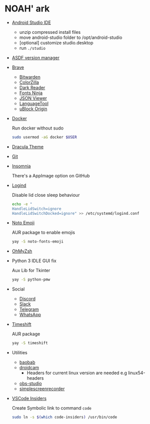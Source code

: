 # NOAH' ark

- [Android Studio IDE](https://developer.android.com/studio/)

  - unzip compressed install files
  - move android-studio folder to /opt/android-studio
  - [optional] customize studio.desktop
  - run `./studio`

- [ASDF version manager](https://asdf-vm.com/#/core-manage-asdf)

- [Brave](https://brave.com/)

  - [Bitwarden](https://bitwarden.com/download/)
  - [ColorZilla](https://www.colorzilla.com/)
  - [Dark Reader](https://darkreader.org/)
  - [Fonts Ninja](https://www.fonts.ninja/)
  - [JSON Viewer](https://chrome.google.com/webstore/detail/json-viewer/gbmdgpbipfallnflgajpaliibnhdgobh)
  - [LanguageTool](https://languagetool.org/pt/#plugins)
  - [uBlock Origin](https://ublockorigin.com/)

- [Docker](https://wiki.archlinux.org/title/Docker)

  Run docker without sudo

  ```bash
  sudo usermod -aG docker $USER
  ```

- [Dracula Theme](https://draculatheme.com)

- [Git](https://git-scm.com/downloads)

- [Insomnia](https://insomnia.rest/download)

  There's a AppImage option on GitHub

- [Logind](https://www.man7.org/linux/man-pages/man5/logind.conf.5.html)

  Disable lid close sleep behaviour

  ```bash
  echo -e "
  HandleLidSwitch=ignore
  HandleLidSwitchDocked=ignore" >> /etc/systemd/logind.conf
  ```

- [Noto Emoji](https://github.com/googlefonts/noto-emoji)

  AUR package to enable emojis

  ```bash
  yay -S noto-fonts-emoji
  ```

- [OhMyZsh](https://ohmyz.sh/#install)

- Python 3 IDLE GUI fix

  Aux Lib for Tkinter

  ```bash
  yay -S python-pmw
  ```

- Social

  - [Discord](https://discord.com/download)
  - [Slack](https://slack.com/intl/pt-br/downloads/linux)
  - [Telegram](https://telegram.org/apps)
  - [WhatsApp](https://www.whatsapp.com/download/)

- [Timeshift](https://github.com/teejee2008/timeshift#installation)

  AUR package

  ```bash
  yay -S timeshift
  ```

- Utilities

  - [baobab](http://www.marzocca.net/linux/baobab/)
  - [droidcam](https://www.dev47apps.com/)
    - Headers for current linux version are needed e.g linux54-headers
  - [obs-studio](https://obsproject.com/pt-br/download)
  - [simplescreenrecorder](https://www.maartenbaert.be/simplescreenrecorder/)

- [VSCode Insiders](https://code.visualstudio.com/insiders/)

  Create Symbolic link to command `code`

  ```bash
  sudo ln -s $(which code-insiders) /usr/bin/code
  ```
